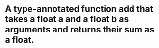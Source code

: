 # A type-annotated function add that takes a float a and a float b as arguments and returns their sum as a float.
